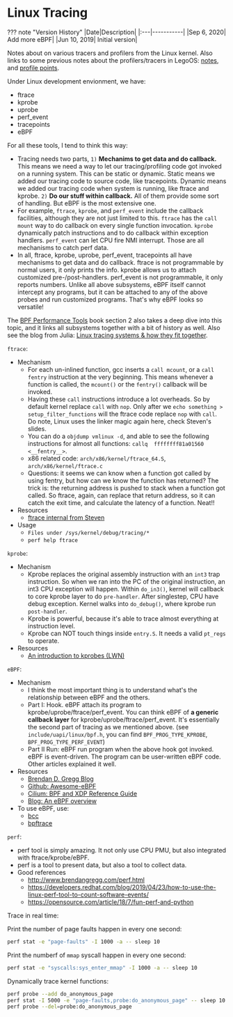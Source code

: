 # Linux Tracing

??? note "Version History"
	|Date|Description|
	|:---|-----------|
	|Sep 6, 2020| Add more eBPF| 
	|Jun 10, 2019| Initial version|

Notes about on various tracers and profilers from the Linux kernel.
Also links to some previous notes about the profilers/tracers in LegoOS: [notes](http://lastweek.io/lego/kernel/profile/),
and [profile points](http://lastweek.io/lego/kernel/profile_points/).

Under Linux development envionment, we have:

  - ftrace
  - kprobe
  - uprobe
  - perf_event
  - tracepoints
  - eBPF

For all these tools, I tend to think this way:

  - Tracing needs two parts, `1)` __Mechanims to get data and do callback.__ This means we need a way to
    let our tracing/profiling code got invoked on a running system. This can be static
    or dynamic. Static means we added our tracing code to source code, like tracepoints.
    Dynamic means we added our tracing code when system is running, like ftrace and kprobe.
    `2)` __Do our stuff within callback.__ All of them provide some sort of handling. But eBPF is the
    most extensive one.
  - For example, `ftrace`, `kprobe`, and `perf_event` include the callback facilities,
    although they are not just limited to this.
    `ftrace` has the `call mount` way to do callback on every single function invocation.
    `kprobe` dynamically patch instructions and to do callback within exception handlers.
    `perf_event` can let CPU fire NMI interrupt. Those are all mechanisms to catch perf data.
  - In all, ftrace, kprobe, uprobe, perf_event, tracepoints all have mechanisms to get data and do callback.
    ftrace is not programmable by normal users, it only prints the info.
    kprobe allows us to attach customized pre-/post-handlers.
    perf_event is not programmable, it only reports numbers.
    Unlike all above subsystems, eBPF itself cannot intercept any programs,
    but it can be attached to any of the above probes and run customized programs. That's why eBPF looks so versatile!

The [BPF Performance Tools](http://www.brendangregg.com/bpf-performance-tools-book.html) book section 2 also takes a deep dive into this topic,
and it links all subsystems together with a bit of history as well.
Also see the blog from Julia: [Linux tracing systems & how they fit together](https://jvns.ca/blog/2017/07/05/linux-tracing-systems/).

`ftrace`:

  - Mechanism
    - For each un-inlined function, gcc inserts a `call mcount`, or a `call fentry`
    instruction at the very beginning. This means whenever a function is called,
    the `mcount()` or the `fentry()` callback will be invoked.
    - Having these `call` instructions introduce a lot overheads. So by default kernel
    replace `call` with `nop`. Only after we `echo something > setup_filter_functions`
    will the ftrace code replace `nop` with `call`. Do note, Linux uses the linker
    magic again here, check Steven's slides.
    - You can do a `objdump vmlinux -d`, and able to see the following instructions for
    almost all functions: `callq  ffffffff81a01560 <__fentry__>`.
    - x86 related code: `arch/x86/kernel/ftrace_64.S`, `arch/x86/kernel/ftrace.c`
    - Questions: it seems we can know when a function got called by using fentry, but
    how can we know the function has returned? The trick is: the returning address
    is pushed to stack when a function got called. So ftrace, again, can replace
    that return address, so it can catch the exit time, and calculate the latency
    of a function. Neat!!
  - Resources
    - [ftrace internal from Steven](https://blog.linuxplumbersconf.org/2014/ocw/system/presentations/1773/original/ftrace-kernel-hooks-2014.pdf)
  - Usage
    - `Files under /sys/kernel/debug/tracing/*`
    - `perf help ftrace`

`kprobe`:

  - Mechanism
    - Kprobe replaces the original assembly instruction with an `int3` trap instruction.
      So when we ran into the PC of the original instruction, an int3 CPU exception will happen.
      Within `do_in3()`, kernel will callback to core kprobe layer to do `pre-handler`.
      After singlestep, CPU have debug exception. Kernel walks into `do_debug()`,
      where kprobe run `post-handler`.
    - Kprobe is powerful, because it's able to trace almost everything at instruction level.
    - Kprobe can NOT touch things inside `entry.S`. It needs a valid `pt_regs` to operate.
  - Resources
    - [An introduction to kprobes (LWN)](https://lwn.net/Articles/132196/)

`eBPF`:

  - Mechanism
    - I think the most important thing is to understand what's the relationship between
    eBPF and the others.
    - Part I: Hook. eBPF attach its program to kprobe/uprobe/ftrace/perf_event.
    You can think eBPF of __a generic callback layer__ for kprobe/uprobe/ftrace/perf_event.
    It's essentially the second part of tracing as we mentioned above.
    (see `include/uapi/linux/bpf.h`, you can find `BPF_PROG_TYPE_KPROBE`, `BPF_PROG_TYPE_PERF_EVENT`)
    - Part II Run: eBPF run program when the above hook got invoked. eBPF is event-driven.
    The program can be user-written eBPF code. Other articles explained it well.
  - Resources
    - [Brendan D. Gregg Blog](http://www.brendangregg.com/index.html)
    - [Github: Awesome-eBPF](https://github.com/zoidbergwill/awesome-ebpf)
    - [Cilium: BPF and XDP Reference Guide](https://cilium.readthedocs.io/en/latest/bpf/)
    - [Blog: An eBPF overview](https://www.collabora.com/news-and-blog/blog/2019/04/05/an-ebpf-overview-part-1-introduction/)
  - To use eBPF, use:
    - [bcc](https://github.com/iovisor/bcc)
    - [bpftrace](https://github.com/iovisor/bpftrace)

`perf`:

  - perf tool is simply amazing. It not only use CPU PMU, but also integrated with ftrace/kprobe/eBPF.
  - perf is a tool to present data, but also a tool to collect data.
  - Good references
      - http://www.brendangregg.com/perf.html
      - https://developers.redhat.com/blog/2019/04/23/how-to-use-the-linux-perf-tool-to-count-software-events/
      - https://opensource.com/article/18/7/fun-perf-and-python

Trace in real time:

Print the number of page faults happen in every one second:
```bash
perf stat -e "page-faults" -I 1000 -a -- sleep 10
```

Print the numberf of `mmap` syscall happen in every one second:
```bash
perf stat -e "syscalls:sys_enter_mmap" -I 1000 -a -- sleep 10
```

Dynamically trace kernel functions:
```bash
perf probe --add do_anonymous_page
perf stat -I 5000 -e "page-faults,probe:do_anonymous_page" -- sleep 10
perf probe --del=probe:do_anonymous_page
```
